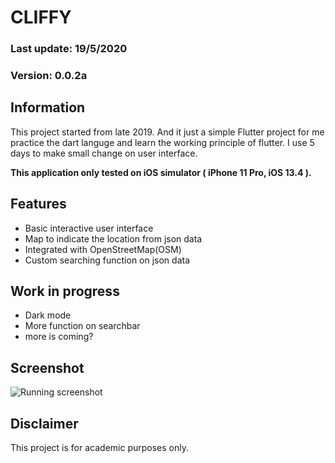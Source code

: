 
# CLIFFY
### Last update: 19/5/2020
### Version: 0.0.2a

  
## Information

This project started from late 2019. And it just a simple Flutter project for me practice the dart languge and learn the working principle of flutter. I use 5 days to make small change on user interface.

**This application only tested on iOS simulator ( iPhone 11 Pro, iOS 13.4 ).**

  

## Features

* Basic interactive user interface
* Map to indicate the location from json data
* Integrated with OpenStreetMap(OSM)
* Custom searching function on json data

  

## Work in progress

* Dark mode
* More function on searchbar
* more is coming?

  

## Screenshot
![Running screenshot](https://upload.cc/i1/2020/05/19/gmrGSu.gif)
  
  
  

## Disclaimer

This project is for academic purposes only.
